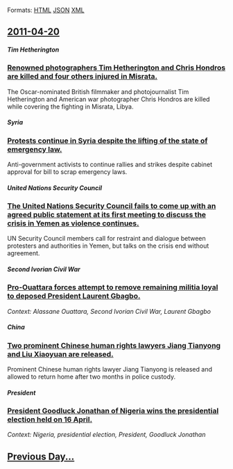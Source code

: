 
Formats: [HTML](2011/04/20/index.html)  [JSON](2011/04/20/index.json)  [XML](2011/04/20/index.xml)  

## [2011-04-20](/news/2011/04/20/index.md)

##### Tim Hetherington
### [Renowned photographers Tim Hetherington and Chris Hondros are killed and four others injured in Misrata. ](/news/2011/04/20/renowned-photographers-tim-hetherington-and-chris-hondros-are-killed-and-four-others-injured-in-misrata.md)
The Oscar-nominated British filmmaker and photojournalist Tim Hetherington and American war photographer Chris Hondros are killed while covering the fighting in Misrata, Libya.

##### Syria
### [Protests continue in Syria despite the lifting of the state of emergency law. ](/news/2011/04/20/protests-continue-in-syria-despite-the-lifting-of-the-state-of-emergency-law.md)
Anti-government activists to continue rallies and strikes despite cabinet approval for bill to scrap emergency laws.

##### United Nations Security Council
### [The United Nations Security Council fails to come up with an agreed public statement at its first meeting to discuss the crisis in Yemen as violence continues. ](/news/2011/04/20/the-united-nations-security-council-fails-to-come-up-with-an-agreed-public-statement-at-its-first-meeting-to-discuss-the-crisis-in-yemen-as.md)
UN Security Council members call for restraint and dialogue between protesters and authorities in Yemen, but talks on the crisis end without agreement.

##### Second Ivorian Civil War
### [Pro-Ouattara forces attempt to remove remaining militia loyal to deposed President Laurent Gbagbo. ](/news/2011/04/20/pro-ouattara-forces-attempt-to-remove-remaining-militia-loyal-to-deposed-president-laurent-gbagbo.md)
_Context: Alassane Ouattara, Second Ivorian Civil War, Laurent Gbagbo_

##### China
### [Two prominent Chinese human rights lawyers Jiang Tianyong and Liu Xiaoyuan are released. ](/news/2011/04/20/two-prominent-chinese-human-rights-lawyers-jiang-tianyong-and-liu-xiaoyuan-are-released.md)
Prominent Chinese human rights lawyer Jiang Tianyong is released and allowed to return home after two months in police custody.

##### President
### [President Goodluck Jonathan of Nigeria wins the presidential election held on 16 April. ](/news/2011/04/20/president-goodluck-jonathan-of-nigeria-wins-the-presidential-election-held-on-16-april.md)
_Context: Nigeria, presidential election, President, Goodluck Jonathan_

## [Previous Day...](/news/2011/04/19/index.md)

